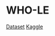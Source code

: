 # WHO-LE
[Dataset](https://www.kaggle.com/datasets/kumarajarshi/life-expectancy-who)
[Kaggle](https://www.kaggle.com/code/mohamedsalemmohamed/life-expectancy-prediction-with-nn/notebook)

